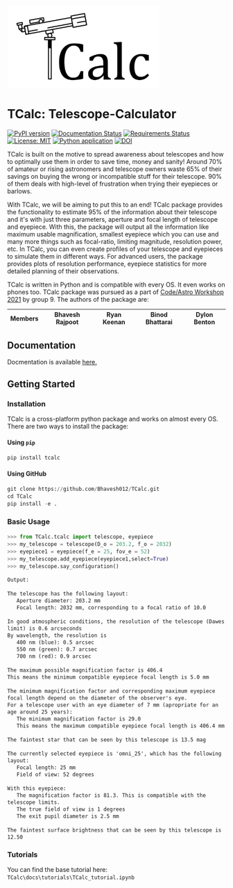 <!-- ![TCalc Logo](TCalc2.png|width=100) -->
<img src="TCalc2.png" width="350">

# TCalc: Telescope-Calculator

[![PyPI version](https://badge.fury.io/py/TCalc.svg)](https://badge.fury.io/py/TCalc)
[![Documentation Status](https://readthedocs.org/projects/tcalc/badge/?version=latest)](https://tcalc.readthedocs.io/en/latest/README.html)
[![Requirements Status](https://requires.io/github/Bhavesh012/TCalc/requirements.svg?branch=main)](https://requires.io/github/Bhavesh012/TCalc/requirements/?branch=main)
[![License: MIT](https://img.shields.io/badge/License-MIT-brightgreen.svg)](https://opensource.org/licenses/MIT)
[![Python application](https://github.com/Bhavesh012/TCalc/actions/workflows/python-app.yml/badge.svg)](https://github.com/Bhavesh012/TCalc/actions/workflows/python-app.yml)
[![DOI](https://zenodo.org/badge/DOI/10.5281/zenodo.5035311.svg)](https://doi.org/10.5281/zenodo.5035311)
<!-- add badges from pypistats, travis.ci, coveralls.io -->

TCalc is built on the motive to spread awareness about telescopes and how to optimally use them in order to save time, money and sanity! Around 70% of amateur or rising astronomers and telescope owners waste 65% of their savings on buying the wrong or incompatible stuff for their telescope. 90% of them deals with high-level of frustration when trying their eyepieces or barlows.

With TCalc, we will be aiming to put this to an end! TCalc package provides the functionality to estimate 95% of the information about their telescope and it's with just three parameters, aperture and focal length of telescope and eyepiece. With this, the package will output all the information like maximum usable magnification, smallest eyepiece which you can use and many more things such as focal-ratio, limiting magnitude, resolution power, etc. In TCalc, you can even create profiles of your telescope and eyepieces to simulate them in different ways. For advanced users, the package provides plots of resolution performance, eyepiece statistics for more detailed planning of their observations.

TCalc is written in Python and is compatible with every OS. It even works on phones too. TCalc package was pursued as a part of [Code/Astro Workshop 2021](https://semaphorep.github.io/codeastro/) by group 9. The authors of the package are: 


|Members|Bhavesh Rajpoot|Ryan Keenan|Binod Bhattarai|Dylon Benton|
|-----|-----|----|----|-----|

## Documentation

Docmentation is available [here.](https://tcalc.readthedocs.io/en/latest/?badge=latest) <!-- (http://radvel.readthedocs.io/) -->

## Getting Started

### Installation

TCalc is a cross-platform python package and works on almost every OS. There are two ways to install the package:

#### Using `pip`

```python
pip install tcalc
```

#### Using GitHub

```python
git clone https://github.com/Bhavesh012/TCalc.git
cd TCalc
pip install -e .
```

### Basic Usage

```python
>>> from TCalc.tcalc import telescope, eyepiece
>>> my_telescope = telescope(D_o = 203.2, f_o = 2032)
>>> eyepiece1 = eyepiece(f_e = 25, fov_e = 52)
>>> my_telescope.add_eyepiece(eyepiece1,select=True)
>>> my_telescope.say_configuration()
```

```
Output:

The telescope has the following layout:
   Aperture diameter: 203.2 mm
   Focal length: 2032 mm, corresponding to a focal ratio of 10.0

In good atmospheric conditions, the resolution of the telescope (Dawes limit) is 0.6 arcseconds
By wavelength, the resolution is
   400 nm (blue): 0.5 arcsec
   550 nm (green): 0.7 arcsec
   700 nm (red): 0.9 arcsec

The maximum possible magnification factor is 406.4
This means the minimum compatible eyepiece focal length is 5.0 mm

The minimum magnification factor and corresponding maximum eyepiece focal length depend on the diameter of the observer's eye.
For a telescope user with an eye diameter of 7 mm (apropriate for an age around 25 years):
   The minimum magnification factor is 29.0
   This means the maximum compatible eyepiece focal length is 406.4 mm

The faintest star that can be seen by this telescope is 13.5 mag

The currently selected eyepiece is 'omni_25', which has the following layout:
   Focal length: 25 mm
   Field of view: 52 degrees

With this eyepiece:
   The magnification factor is 81.3. This is compatible with the telescope limits.
   The true field of view is 1 degrees
   The exit pupil diameter is 2.5 mm

The faintest surface brightness that can be seen by this telescope is 12.50
```

### Tutorials

You can find the base tutorial here: `TCalc\docs\tutorials\TCalc_tutorial.ipynb`
